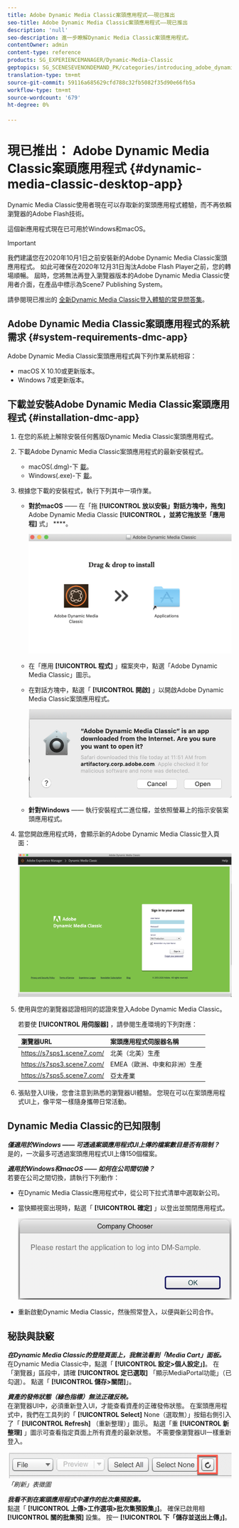 ```yaml
---
title: Adobe Dynamic Media Classic案頭應用程式——現已推出
seo-title: Adobe Dynamic Media Classic案頭應用程式——現已推出
description: 'null'
seo-description: 進一步瞭解Dynamic Media Classic案頭應用程式。
contentOwner: admin
content-type: reference
products: SG_EXPERIENCEMANAGER/Dynamic-Media-Classic
geptopics: SG_SCENESEVENONDEMAND_PK/categories/introducing_adobe_dynamic_media_classic
translation-type: tm+mt
source-git-commit: 59116a685629cfd788c32fb5082f35d90e66fb5a
workflow-type: tm+mt
source-wordcount: '679'
ht-degree: 0%

---
```



# 現已推出： Adobe Dynamic Media Classic案頭應用程式 {#dynamic-media-classic-desktop-app}

Dynamic Media Classic使用者現在可以存取新的案頭應用程式體驗，而不再依賴瀏覽器的Adobe Flash技術。

這個新應用程式現在已可用於Windows和macOS。

>[!IMPORTANT]
>
>我們建議您在2020年10月1日之前安裝新的Adobe Dynamic Media Classic案頭應用程式。 如此可確保在2020年12月31日淘汰Adobe Flash Player之前，您的轉場順暢。 屆時，您將無法再登入瀏覽器版本的Adobe Dynamic Media Classic使用者介面，在產品中標示為Scene7 Publishing System。

請參閱現已推出的 [全新Dynamic Media Classic登入體驗的常見問答集](/help/new-ui-2020.md)。

## Adobe Dynamic Media Classic案頭應用程式的系統需求 {#system-requirements-dmc-app}

Adobe Dynamic Media Classic案頭應用程式與下列作業系統相容：
* macOS X 10.10或更新版本。
* Windows 7或更新版本。

## 下載並安裝Adobe Dynamic Media Classic案頭應用程式 {#installation-dmc-app}

1. 在您的系統上解除安裝任何舊版Dynamic Media Classic案頭應用程式。

1. 下載Adobe Dynamic Media Classic案頭應用程式的最新安裝程式。

   * macOS(.dmg)-下 [載](http://download.macromedia.com/dynamic-media-classic/20.20.1/adobe-dynamic-media-classic-20.20.1.dmg)。
   * Windows(.exe)-下 [載](lhttp://download.macromedia.com/dynamic-media-classic/20.20.1/adobe-dynamic-media-classic-20.20.1.exe)。

1. 根據您下載的安裝程式，執行下列其中一項作業。

   * **對於macOS** —— 在「拖 **[!UICONTROL 放以安裝」對話方塊中，拖曳]** Adobe Dynamic Media Classic **[!UICONTROL ，並將它拖放至「應用程]** 式」 ****。

      ![在macOS上拖放安裝](/help/assets/dragondrop-install.png)

   * 在「應用 **[!UICONTROL 程式]** 」檔案夾中，點選「Adobe Dynamic Media Classic」圖示。
   * 在對話方塊中，點選「 **[!UICONTROL 開啟]** 」以開啟Adobe Dynamic Media Classic案頭應用程式。

      ![開啟下載的應用程式](/help/assets/open-dmclassicapp.png)

   * **針對Windows** —— 執行安裝程式二進位檔，並依照螢幕上的指示安裝案頭應用程式。

1. 當您開啟應用程式時，會顯示新的Adobe Dynamic Media Classic登入頁面：

   ![Dynamic Media Classic登入](/help/assets/dmclassic-login.png)

1. 使用與您的瀏覽器認證相同的認證來登入Adobe Dynamic Media Classic。

   若要使 **[!UICONTROL 用伺服器]** ，請參閱生產環境的下列對應：

   | 瀏覽器URL | 案頭應用程式伺服器名稱 |
   |---|---|
   | https://s7sps1.scene7.com/ | 北美（北美）生產 |
   | https://s7sps3.scene7.com/ | EMEA（歐洲、中東和非洲）生產 |
   | https://s7sps5.scene7.com/ | 亞太產業 |

1. 張貼登入UI後，您會注意到熟悉的瀏覽器UI體驗。 您現在可以在案頭應用程式UI上，像平常一樣隨身攜帶日常活動。

## Dynamic Media Classic的已知限制

**_僅適用於Windows —— 可透過案頭應用程式UI上傳的檔案數目是否有限制？_**<br>&#x200B;是的，一次最多可透過案頭應用程式UI上傳150個檔案。

**_適用於Windows和macOS —— 如何在公司間切換？_**<br>&#x200B;若要在公司之間切換，請執行下列動作：
* 在Dynamic Media Classic應用程式中，從公司下拉式清單中選取新公司。
* 當快顯視窗出現時，點選「 **[!UICONTROL 確定]** 」以登出並關閉應用程式。

   ![重新啟動應用程式以使用新公司](/help/assets/dmclassic-new-company.png)
* 重新啟動Dynamic Media Classic，然後照常登入，以便與新公司合作。

## 秘訣與訣竅

**_在Dynamic Media Classic的登陸頁面上，我無法看到「Media Cart」面板。_**<br>&#x200B;在Dynamic Media Classic中，點選「 **[!UICONTROL 設定>個人設定」]**。 在「瀏覽器」區段中，請確 **[!UICONTROL 定已選取]** 「顯示MediaPortal功能」（已勾選）。 點選「 **[!UICONTROL 儲存>關閉]**」。

**_資產的發佈狀態（綠色指標）無法正確反映。_**<br>&#x200B;在瀏覽器UI中，必須重新登入UI，才能查看資產的正確發佈狀態。 在案頭應用程式中，我們在工具列的「 **[!UICONTROL Select]** None（選取無）」按鈕右側引入了「 **[!UICONTROL Refresh]** （重新整理）」圖示。 點選「重 **[!UICONTROL 新整理]** 」圖示可查看指定頁面上所有資產的最新狀態。 不需要像瀏覽器UI一樣重新登入。

![「刷新」表徵圖](/help/assets/refresh-icon.png)*「刷新」表徵圖*

**_我看不到在案頭應用程式中運作的批次集預設集。_**<br>&#x200B;點選「 **[!UICONTROL 上傳>工作選項>批次集預設集」]**。 確保已啟用相 **[!UICONTROL 關的批集預]** 設集。 按一 **[!UICONTROL 下「儲存並送出上傳」]**。
